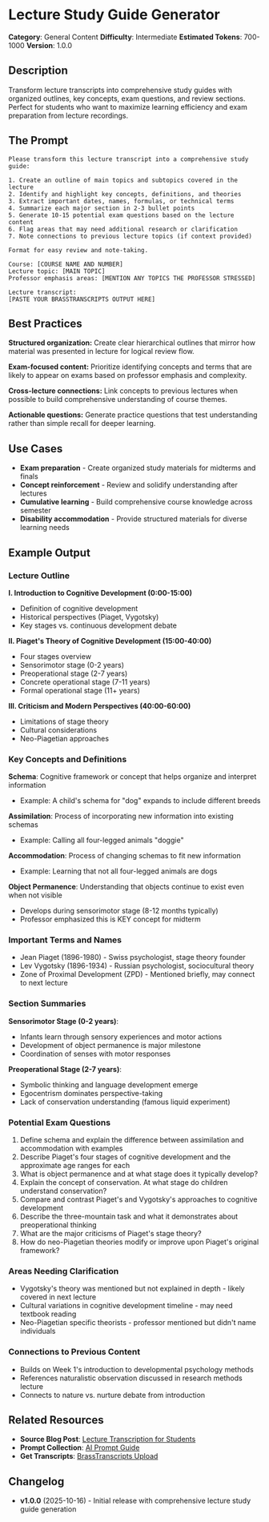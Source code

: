 # Lecture Study Guide Generator

**Category**: General Content
**Difficulty**: Intermediate
**Estimated Tokens**: 700-1000
**Version**: 1.0.0

## Description

Transform lecture transcripts into comprehensive study guides with organized outlines, key concepts, exam questions, and review sections. Perfect for students who want to maximize learning efficiency and exam preparation from lecture recordings.

## The Prompt

```text
Please transform this lecture transcript into a comprehensive study guide:

1. Create an outline of main topics and subtopics covered in the lecture
2. Identify and highlight key concepts, definitions, and theories
3. Extract important dates, names, formulas, or technical terms
4. Summarize each major section in 2-3 bullet points
5. Generate 10-15 potential exam questions based on the lecture content
6. Flag areas that may need additional research or clarification
7. Note connections to previous lecture topics (if context provided)

Format for easy review and note-taking.

Course: [COURSE NAME AND NUMBER]
Lecture topic: [MAIN TOPIC]
Professor emphasis areas: [MENTION ANY TOPICS THE PROFESSOR STRESSED]

Lecture transcript:
[PASTE YOUR BRASSTRANSCRIPTS OUTPUT HERE]
```

## Best Practices

**Structured organization:** Create clear hierarchical outlines that mirror how material was presented in lecture for logical review flow.

**Exam-focused content:** Prioritize identifying concepts and terms that are likely to appear on exams based on professor emphasis and complexity.

**Cross-lecture connections:** Link concepts to previous lectures when possible to build comprehensive understanding of course themes.

**Actionable questions:** Generate practice questions that test understanding rather than simple recall for deeper learning.

## Use Cases

- **Exam preparation** - Create organized study materials for midterms and finals
- **Concept reinforcement** - Review and solidify understanding after lectures
- **Cumulative learning** - Build comprehensive course knowledge across semester
- **Disability accommodation** - Provide structured materials for diverse learning needs

## Example Output

### Lecture Outline

**I. Introduction to Cognitive Development (0:00-15:00)**
- Definition of cognitive development
- Historical perspectives (Piaget, Vygotsky)
- Key stages vs. continuous development debate

**II. Piaget's Theory of Cognitive Development (15:00-40:00)**
- Four stages overview
- Sensorimotor stage (0-2 years)
- Preoperational stage (2-7 years)
- Concrete operational stage (7-11 years)
- Formal operational stage (11+ years)

**III. Criticism and Modern Perspectives (40:00-60:00)**
- Limitations of stage theory
- Cultural considerations
- Neo-Piagetian approaches

### Key Concepts and Definitions

**Schema**: Cognitive framework or concept that helps organize and interpret information
- Example: A child's schema for "dog" expands to include different breeds

**Assimilation**: Process of incorporating new information into existing schemas
- Example: Calling all four-legged animals "doggie"

**Accommodation**: Process of changing schemas to fit new information
- Example: Learning that not all four-legged animals are dogs

**Object Permanence**: Understanding that objects continue to exist even when not visible
- Develops during sensorimotor stage (8-12 months typically)
- Professor emphasized this is KEY concept for midterm

### Important Terms and Names

- Jean Piaget (1896-1980) - Swiss psychologist, stage theory founder
- Lev Vygotsky (1896-1934) - Russian psychologist, sociocultural theory
- Zone of Proximal Development (ZPD) - Mentioned briefly, may connect to next lecture

### Section Summaries

**Sensorimotor Stage (0-2 years)**:
- Infants learn through sensory experiences and motor actions
- Development of object permanence is major milestone
- Coordination of senses with motor responses

**Preoperational Stage (2-7 years)**:
- Symbolic thinking and language development emerge
- Egocentrism dominates perspective-taking
- Lack of conservation understanding (famous liquid experiment)

### Potential Exam Questions

1. Define schema and explain the difference between assimilation and accommodation with examples
2. Describe Piaget's four stages of cognitive development and the approximate age ranges for each
3. What is object permanence and at what stage does it typically develop?
4. Explain the concept of conservation. At what stage do children understand conservation?
5. Compare and contrast Piaget's and Vygotsky's approaches to cognitive development
6. Describe the three-mountain task and what it demonstrates about preoperational thinking
7. What are the major criticisms of Piaget's stage theory?
8. How do neo-Piagetian theories modify or improve upon Piaget's original framework?

### Areas Needing Clarification

- Vygotsky's theory was mentioned but not explained in depth - likely covered in next lecture
- Cultural variations in cognitive development timeline - may need textbook reading
- Neo-Piagetian specific theorists - professor mentioned but didn't name individuals

### Connections to Previous Content

- Builds on Week 1's introduction to developmental psychology methods
- References naturalistic observation discussed in research methods lecture
- Connects to nature vs. nurture debate from introduction

## Related Resources

- **Source Blog Post**: [Lecture Transcription for Students](https://brasstranscripts.com/blog/lecture-transcription-students-study-guide#creating-comprehensive-study-guides)
- **Prompt Collection**: [AI Prompt Guide](https://brasstranscripts.com/ai-prompt-guide)
- **Get Transcripts**: [BrassTranscripts Upload](https://brasstranscripts.com/upload)

## Changelog

- **v1.0.0** (2025-10-16) - Initial release with comprehensive lecture study guide generation
